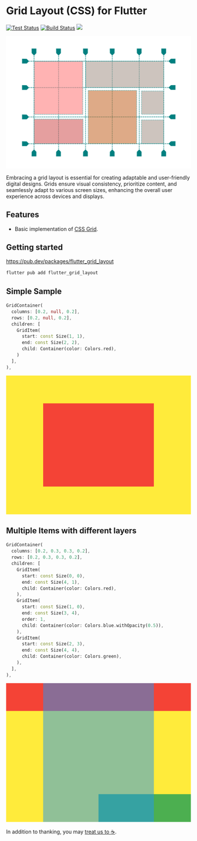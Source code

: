 # Grid Layout (CSS) for Flutter

[![Test Status](https://github.com/lyskouski/flutter_grid_layout/actions/workflows/test.yml/badge.svg)](https://github.com/lyskouski/flutter_grid_layout/actions/workflows/test.yml)
[![Build Status](https://github.com/lyskouski/flutter_grid_layout/actions/workflows/build.yml/badge.svg)](https://github.com/lyskouski/flutter_grid_layout/actions/workflows/build.yml)
<a href="https://www.buymeacoffee.com/lyskouski"><img height="20" src="https://img.buymeacoffee.com/button-api/?text=Buy me a coffee&emoji=&slug=lyskouski&button_colour=FFDD00&font_colour=000000&font_family=Cookie&outline_colour=000000&coffee_colour=ffffff" /></a>

![Grid Layout](./assets/grid-layout.svg)

Embracing a grid layout is essential for creating adaptable and user-friendly digital designs. Grids ensure visual consistency, prioritize content, and seamlessly adapt to various screen sizes, enhancing the overall user experience across devices and displays.

## Features

- Basic implementation of [CSS Grid](https://css-tricks.com/snippets/css/complete-guide-grid/).

## Getting started
https://pub.dev/packages/flutter_grid_layout

```bash
flutter pub add flutter_grid_layout
```

## Simple Sample

```dart
GridContainer(
  columns: [0.2, null, 0.2],
  rows: [0.2, null, 0.2],
  children: [
    GridItem(
      start: const Size(1, 1),
      end: const Size(2, 2),
      child: Container(color: Colors.red),
    )
  ],
),
```

![Centered Item](https://raw.githubusercontent.com/lyskouski/flutter_grid_layout/main/test/src/grid_container_test.dart.1.png)

## Multiple Items with different layers

```dart
GridContainer(
  columns: [0.2, 0.3, 0.3, 0.2],
  rows: [0.2, 0.3, 0.3, 0.2],
  children: [
    GridItem(
      start: const Size(0, 0),
      end: const Size(4, 1),
      child: Container(color: Colors.red),
    ),
    GridItem(
      start: const Size(1, 0),
      end: const Size(3, 4),
      order: 1,
      child: Container(color: Colors.blue.withOpacity(0.5)),
    ),
    GridItem(
      start: const Size(2, 3),
      end: const Size(4, 4),
      child: Container(color: Colors.green),
    ),
  ],
),
```

![Multiple Items](https://raw.githubusercontent.com/lyskouski/flutter_grid_layout/main/test/src/grid_container_test.dart.2.png)

In addition to thanking, you may [treat us to :coffee:](https://www.buymeacoffee.com/lyskouski).

